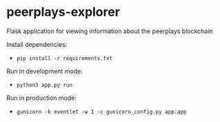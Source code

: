 # peerplays-explorer

Flask application for viewing information about the peerplays blockchain

Install dependencies:

- `pip install -r requirements.txt`

Run in development mode:

- `python3 app.py run`

Run in production mode:

- `gunicorn -k eventlet -w 1 -c gunicorn_config.py app:app`
